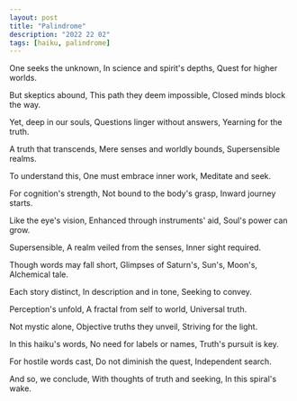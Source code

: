 ```yaml
---
layout: post
title: "Palindrome"
description: "2022 22 02"
tags: [haiku, palindrome]
---
```


One seeks the unknown,
In science and spirit's depths,
Quest for higher worlds.

But skeptics abound,
This path they deem impossible,
Closed minds block the way.

Yet, deep in our souls,
Questions linger without answers,
Yearning for the truth.

A truth that transcends,
Mere senses and worldly bounds,
Supersensible realms.

To understand this,
One must embrace inner work,
Meditate and seek.

For cognition's strength,
Not bound to the body's grasp,
Inward journey starts.

Like the eye's vision,
Enhanced through instruments' aid,
Soul's power can grow.

Supersensible,
A realm veiled from the senses,
Inner sight required.

Though words may fall short,
Glimpses of Saturn's, Sun's, Moon's,
Alchemical tale.

Each story distinct,
In description and in tone,
Seeking to convey.

Perception's unfold,
A fractal from self to world,
Universal truth.

Not mystic alone,
Objective truths they unveil,
Striving for the light.

In this haiku's words,
No need for labels or names,
Truth's pursuit is key.

For hostile words cast,
Do not diminish the quest,
Independent search.

And so, we conclude,
With thoughts of truth and seeking,
In this spiral's wake.